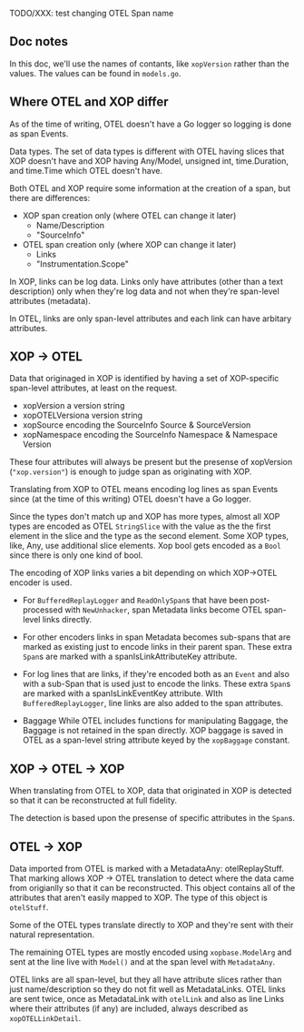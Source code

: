 
TODO/XXX: test changing OTEL Span name

## Doc notes

In this doc, we'll use the names of contants, like `xopVersion` 
rather than the values. The values can be found in `models.go`.

## Where OTEL and XOP differ

As of the time of writing, OTEL doesn't have a Go logger so logging
is done as span Events.

Data types.  The set of data types is different with OTEL having 
slices that XOP doesn't have and XOP having Any/Model, unsigned int,
time.Duration, and time.Time which OTEL doesn't have.

Both OTEL and XOP require some information at the creation of a span,
but there are differences:

- XOP span creation only (where OTEL can change it later)
  - Name/Description
  - "SourceInfo"
- OTEL span creation only (where XOP can change it later)
  - Links
  - "Instrumentation.Scope"

In XOP, links can be log data. Links only have attributes (other
than a text description) only when they're log data and not when
they're span-level attributes (metadata).

In OTEL, links are only span-level attributes and each link can
have arbitary attributes.

## XOP -> OTEL

Data that originaged in XOP is identified by having a set of 
XOP-specific span-level attributes, at least on the request.

- xopVersion a version string 
- xopOTELVersiona version string 
- xopSource encoding the SourceInfo Source & SourceVersion
- xopNamespace encoding the SourceInfo Namespace & Namespace Version

These four attributes will always be present but the presense of 
xopVersion (`"xop.version"`) is enough to judge span as originating
with XOP.

Translating from XOP to OTEL means encoding log lines as span Events
since (at the time of this writing) OTEL doesn't have a Go logger.

Since the types don't match up and XOP has more types, almost all XOP
types are encoded as OTEL `StringSlice` with the value as the the first
element in the slice and the type as the second element. Some XOP types,
like, Any, use additional slice elements. Xop bool gets encoded as a
`Bool` since there is only one kind of bool.

The encoding of XOP links varies a bit depending on which XOP->OTEL
encoder is used.

- For `BufferedReplayLogger` and `ReadOnlySpan`s that have been 
  post-processed with `NewUnhacker`, span Metadata links
  become OTEL span-level links directly.
- For other encoders links in span Metadata becomes sub-spans that are 
  marked as existing just to encode links in their parent span. These
  extra `Span`s are marked with a spanIsLinkAttributeKey attribute.
- For log lines that are links, if they're encoded both as an `Event`
  and also with a sub-Span that is used just to encode the links. These
  extra `Span`s are marked with a spanIsLinkEventKey attribute.
  WIth `BufferedReplayLogger`, line links are also added to the span
  attributes.

- Baggage
  While OTEL includes functions for manipulating Baggage, the Baggage is
  not retained in the span directly. XOP baggage is saved in OTEL as
  a span-level string attribute keyed by the `xopBaggage` constant.

## XOP -> OTEL -> XOP

When translating from OTEL to XOP, data that originated in XOP is detected
so that it can be reconstructed at full fidelity.

The detection is based upon the presense of specific attributes in the 
`Span`s.

## OTEL -> XOP 

Data imported from OTEL is marked with a MetadataAny: otelReplayStuff.
That marking allows XOP -> OTEL translation to detect where the data came
from origianlly so that it can be reconstructed. This object contains
all of the attributes that aren't easily mapped to XOP. The type of this
object is `otelStuff`.

Some of the OTEL types translate directly to XOP and they're sent with their
natural representation.

The remaining OTEL types are mostly encoded using `xopbase.ModelArg` and sent
at the line live with `Model()` and at the span level with `MetadataAny`.  

OTEL links are all span-level, but they all have attribute slices rather than
just name/description so they do not fit well as MetadataLinks. OTEL links are
sent twice, once as MetadataLink with `otelLink` and also as line Links where
their attributes (if any) are included, always described as `xopOTELLinkDetail`.
